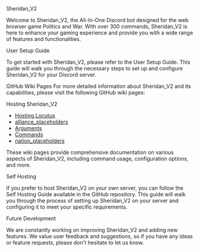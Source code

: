 Sheridan_V2

Welcome to Sheridan_V2, the All-In-One Discord bot designed for the web browser game Politics and War. With over 300 commands, Sheridan_V2 is here to enhance your gaming experience and provide you with a wide range of features and functionalities.

User Setup Guide

To get started with Sheridan_V2, please refer to the User Setup Guide. This guide will walk you through the necessary steps to set up and configure Sheridan_V2 for your Discord server.

GitHub Wiki Pages
For more detailed information about Sheridan_V2 and its capabilities, please visit the following GitHub wiki pages:

Hosting Sheridan_V2

- [Hosting Locutus](https://github.com/VoltaCloud/Sheridan_V2/wiki/hosting_locutus)
- [alliance_placeholders](https://github.com/VoltaCloud/Sheridan_V2/wiki/alliance_placeholders)
- [Arguments](https://github.com/VoltaCloud/Sheridan_V2/wiki/Arguments)
- [Commands](https://github.com/VoltaCloud/Sheridan_V2/wiki/Commands)
- [nation_placeholders](https://github.com/VoltaCloud/Sheridan_V2/wiki/nation_placeholders)

These wiki pages provide comprehensive documentation on various aspects of Sheridan_V2, including command usage, configuration options, and more.

Self Hosting

If you prefer to host Sheridan_V2 on your own server, you can follow the Self Hosting Guide available in the GitHub repository. This guide will walk you through the process of setting up Sheridan_V2 on your server and configuring it to meet your specific requirements.

Future Development

We are constantly working on improving Sheridan_V2 and adding new features. We value user feedback and suggestions, so if you have any ideas or feature requests, please don't hesitate to let us know.

